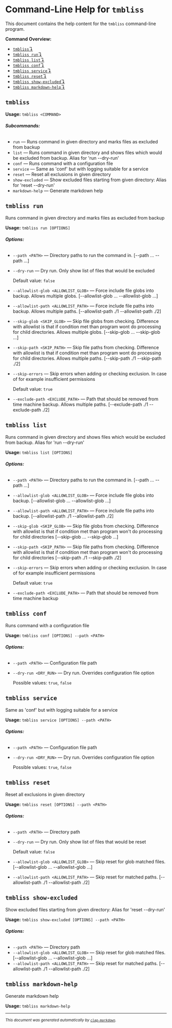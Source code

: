 # Command-Line Help for `tmbliss`

This document contains the help content for the `tmbliss` command-line program.

**Command Overview:**

* [`tmbliss`↴](#tmbliss)
* [`tmbliss run`↴](#tmbliss-run)
* [`tmbliss list`↴](#tmbliss-list)
* [`tmbliss conf`↴](#tmbliss-conf)
* [`tmbliss service`↴](#tmbliss-service)
* [`tmbliss reset`↴](#tmbliss-reset)
* [`tmbliss show-excluded`↴](#tmbliss-show-excluded)
* [`tmbliss markdown-help`↴](#tmbliss-markdown-help)

## `tmbliss`

**Usage:** `tmbliss <COMMAND>`

###### **Subcommands:**

* `run` — Runs command in given directory and marks files as excluded from backup
* `list` — Runs command in given directory and shows files which would be excluded from backup. Alias for 'run --dry-run'
* `conf` — Runs command with a configuration file
* `service` — Same as 'conf' but with logging suitable for a service
* `reset` — Reset all exclusions in given directory
* `show-excluded` — Show excluded files starting from given directory: Alias for 'reset --dry-run'
* `markdown-help` — Generate markdown help



## `tmbliss run`

Runs command in given directory and marks files as excluded from backup

**Usage:** `tmbliss run [OPTIONS]`

###### **Options:**

* `--path <PATH>` — Directory paths to run the command in. [--path ... --path ...]
* `--dry-run` — Dry run. Only show list of files that would be excluded

  Default value: `false`
* `--allowlist-glob <ALLOWLIST_GLOB>` — Force include file globs into backup. Allows multiple globs. [--allowlist-glob ... --allowlist-glob ...]
* `--allowlist-path <ALLOWLIST_PATH>` — Force include file paths into backup. Allows multiple paths. [--allowlist-path ./1 --allowlist-path ./2]
* `--skip-glob <SKIP_GLOB>` — Skip file globs from checking. Difference with allowlist is that if condition met than program wont do processing for child directories. Allows multiple globs. [--skip-glob ... --skip-glob ...]
* `--skip-path <SKIP_PATH>` — Skip file paths from checking. Difference with allowlist is that if condition met than program wont do processing for child directories. Allows multiple paths. [--skip-path ./1 --skip-path ./2]
* `--skip-errors` — Skip errors when adding or checking exclusion. In case of for example insufficient permissions

  Default value: `true`
* `--exclude-path <EXCLUDE_PATH>` — Path that should be removed from time machine backup. Allows multiple paths. [--exclude-path ./1 --exclude-path ./2]



## `tmbliss list`

Runs command in given directory and shows files which would be excluded from backup. Alias for 'run --dry-run'

**Usage:** `tmbliss list [OPTIONS]`

###### **Options:**

* `--path <PATH>` — Directory paths to run the command in. [--path ... --path ...]
* `--allowlist-glob <ALLOWLIST_GLOB>` — Force include file globs into backup. [--allowlist-glob ... --allowlist-glob ...]
* `--allowlist-path <ALLOWLIST_PATH>` — Force include file paths into backup. [--allowlist-path ./1 --allowlist-path ./2]
* `--skip-glob <SKIP_GLOB>` — Skip file globs from checking. Difference with allowlist is that if condition met than program won't do processing for child directories [--skip-glob ... --skip-glob ...]
* `--skip-path <SKIP_PATH>` — Skip file paths from checking. Difference with allowlist is that if condition met than program won't do processing for child directories [--skip-path ./1 --skip-path ./2]
* `--skip-errors` — Skip errors when adding or checking exclusion. In case of for example insufficient permissions

  Default value: `true`
* `--exclude-path <EXCLUDE_PATH>` — Path that should be removed from time machine backup



## `tmbliss conf`

Runs command with a configuration file

**Usage:** `tmbliss conf [OPTIONS] --path <PATH>`

###### **Options:**

* `--path <PATH>` — Configuration file path
* `--dry-run <DRY_RUN>` — Dry run. Overrides configuration file option

  Possible values: `true`, `false`




## `tmbliss service`

Same as 'conf' but with logging suitable for a service

**Usage:** `tmbliss service [OPTIONS] --path <PATH>`

###### **Options:**

* `--path <PATH>` — Configuration file path
* `--dry-run <DRY_RUN>` — Dry run. Overrides configuration file option

  Possible values: `true`, `false`




## `tmbliss reset`

Reset all exclusions in given directory

**Usage:** `tmbliss reset [OPTIONS] --path <PATH>`

###### **Options:**

* `--path <PATH>` — Directory path
* `--dry-run` — Dry run. Only show list of files that would be reset

  Default value: `false`
* `--allowlist-glob <ALLOWLIST_GLOB>` — Skip reset for glob matched files. [--allowlist-glob ... --allowlist-glob ...]
* `--allowlist-path <ALLOWLIST_PATH>` — Skip reset for matched paths.  [--allowlist-path ./1 --allowlist-path ./2]



## `tmbliss show-excluded`

Show excluded files starting from given directory: Alias for 'reset --dry-run'

**Usage:** `tmbliss show-excluded [OPTIONS] --path <PATH>`

###### **Options:**

* `--path <PATH>` — Directory path
* `--allowlist-glob <ALLOWLIST_GLOB>` — Skip reset for glob matched files. [--allowlist-glob ... --allowlist-glob ...]
* `--allowlist-path <ALLOWLIST_PATH>` — Skip reset for matched paths.  [--allowlist-path ./1 --allowlist-path ./2]



## `tmbliss markdown-help`

Generate markdown help

**Usage:** `tmbliss markdown-help`



<hr/>

<small><i>
    This document was generated automatically by
    <a href="https://crates.io/crates/clap-markdown"><code>clap-markdown</code></a>.
</i></small>

